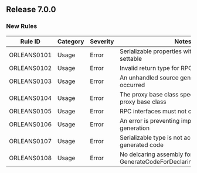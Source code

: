 ## Release 7.0.0

### New Rules

Rule ID | Category | Severity | Notes
--------|----------|----------|--------------------
ORLEANS0101 | Usage | Error | Serializable properties with bodies must be settable
ORLEANS0102 | Usage | Error | Invalid return type for RPC interface method
ORLEANS0103 | Usage | Error | An unhandled source generation exception occurred
ORLEANS0104 | Usage | Error | The proxy base class specified is not a valid proxy base class
ORLEANS0105 | Usage | Error | RPC interfaces must not contain properties
ORLEANS0106 | Usage | Error | An error is preventing implicit field identifier generation
ORLEANS0107 | Usage | Error | Serializable type is not accessible from generated code
ORLEANS0108 | Usage | Error | No delcaring assembly for type passed to GenerateCodeForDeclaringAssemblyAttribute

